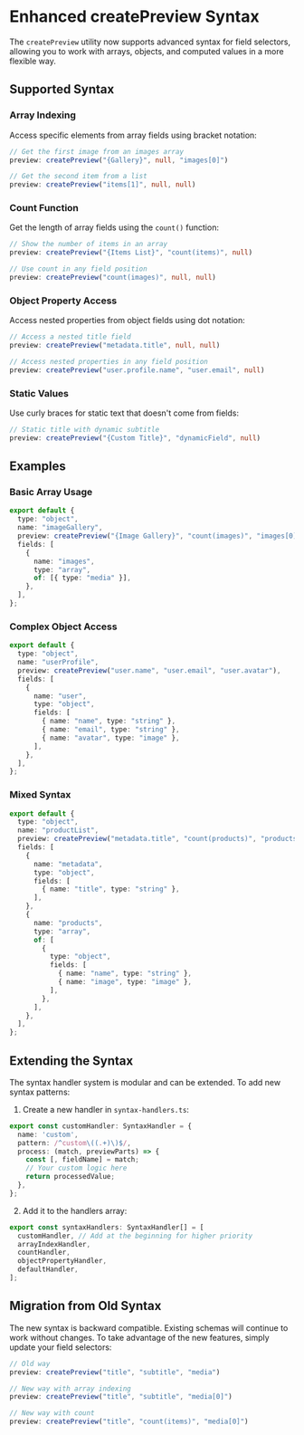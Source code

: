 # Enhanced createPreview Syntax

The `createPreview` utility now supports advanced syntax for field selectors, allowing you to work with arrays, objects, and computed values in a more flexible way.

## Supported Syntax

### Array Indexing
Access specific elements from array fields using bracket notation:

```typescript
// Get the first image from an images array
preview: createPreview("{Gallery}", null, "images[0]")

// Get the second item from a list
preview: createPreview("items[1]", null, null)
```

### Count Function
Get the length of array fields using the `count()` function:

```typescript
// Show the number of items in an array
preview: createPreview("{Items List}", "count(items)", null)

// Use count in any field position
preview: createPreview("count(images)", null, null)
```

### Object Property Access
Access nested properties from object fields using dot notation:

```typescript
// Access a nested title field
preview: createPreview("metadata.title", null, null)

// Access nested properties in any field position
preview: createPreview("user.profile.name", "user.email", null)
```

### Static Values
Use curly braces for static text that doesn't come from fields:

```typescript
// Static title with dynamic subtitle
preview: createPreview("{Custom Title}", "dynamicField", null)
```

## Examples

### Basic Array Usage
```typescript
export default {
  type: "object",
  name: "imageGallery",
  preview: createPreview("{Image Gallery}", "count(images)", "images[0]"),
  fields: [
    {
      name: "images",
      type: "array",
      of: [{ type: "media" }],
    },
  ],
};
```

### Complex Object Access
```typescript
export default {
  type: "object",
  name: "userProfile",
  preview: createPreview("user.name", "user.email", "user.avatar"),
  fields: [
    {
      name: "user",
      type: "object",
      fields: [
        { name: "name", type: "string" },
        { name: "email", type: "string" },
        { name: "avatar", type: "image" },
      ],
    },
  ],
};
```

### Mixed Syntax
```typescript
export default {
  type: "object",
  name: "productList",
  preview: createPreview("metadata.title", "count(products)", "products[0].image"),
  fields: [
    {
      name: "metadata",
      type: "object",
      fields: [
        { name: "title", type: "string" },
      ],
    },
    {
      name: "products",
      type: "array",
      of: [
        {
          type: "object",
          fields: [
            { name: "name", type: "string" },
            { name: "image", type: "image" },
          ],
        },
      ],
    },
  ],
};
```

## Extending the Syntax

The syntax handler system is modular and can be extended. To add new syntax patterns:

1. Create a new handler in `syntax-handlers.ts`:

```typescript
export const customHandler: SyntaxHandler = {
  name: 'custom',
  pattern: /^custom\((.+)\)$/,
  process: (match, previewParts) => {
    const [, fieldName] = match;
    // Your custom logic here
    return processedValue;
  },
};
```

2. Add it to the handlers array:

```typescript
export const syntaxHandlers: SyntaxHandler[] = [
  customHandler, // Add at the beginning for higher priority
  arrayIndexHandler,
  countHandler,
  objectPropertyHandler,
  defaultHandler,
];
```

## Migration from Old Syntax

The new syntax is backward compatible. Existing schemas will continue to work without changes. To take advantage of the new features, simply update your field selectors:

```typescript
// Old way
preview: createPreview("title", "subtitle", "media")

// New way with array indexing
preview: createPreview("title", "subtitle", "media[0]")

// New way with count
preview: createPreview("title", "count(items)", "media[0]")
```
